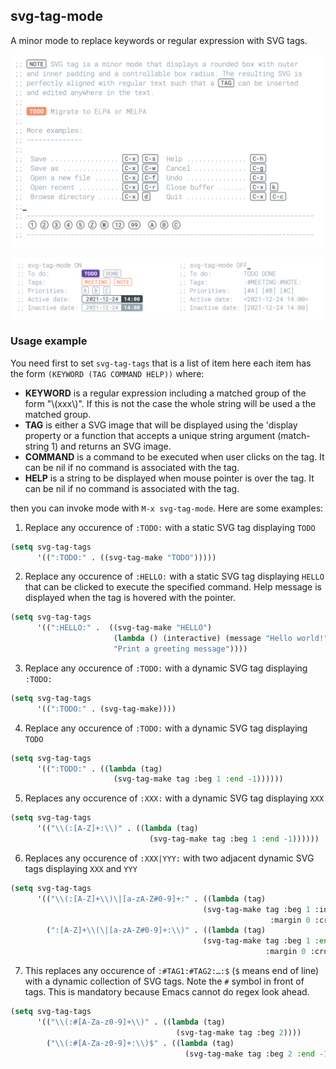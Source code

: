 
## svg-tag-mode

A minor mode to replace keywords or regular expression with SVG tags.

![](images/svg-tag-mode.png)

![](images/org-mode.png)


### Usage example

You need first to set `svg-tag-tags` that is a list of item here each
item has the form `(KEYWORD (TAG COMMAND HELP))` where:

- **KEYWORD** is a regular expression including a matched group of 
  the form "\\(xxx\\)". If this is not the case the whole
  string will be used a the matched group.
- **TAG** is either a SVG image that will be displayed using the
  'display property or a function that accepts a unique string
  argument (match-string 1) and returns an SVG image.
- **COMMAND** is a command to be executed when user clicks on the tag.
  It can be nil if no command is associated with the tag.
- **HELP** is a string to be displayed when mouse pointer is over
  the tag. It can be nil if no command is associated with the tag.

then you can invoke mode with `M-x svg-tag-mode`. Here are some examples:


1. Replace any occurence of `:TODO:` with a static SVG tag displaying `TODO`

```lisp
(setq svg-tag-tags
      '((":TODO:" . ((svg-tag-make "TODO")))))
```

2. Replace any occurence of `:HELLO:` with a static SVG tag displaying
   `HELLO` that can be clicked to execute the specified command. Help
   message is displayed when the tag is hovered with the pointer.

```lisp
(setq svg-tag-tags
      '((":HELLO:" .  ((svg-tag-make "HELLO")
                       (lambda () (interactive) (message "Hello world!"))
                       "Print a greeting message"))))
```


3. Replace any occurence of `:TODO:` with a dynamic SVG tag displaying
   `:TODO:`

```lisp
(setq svg-tag-tags
      '((":TODO:" . (svg-tag-make))))
```

4. Replace any occurence of `:TODO:` with a dynamic SVG tag displaying `TODO`

```lisp
(setq svg-tag-tags
      '((":TODO:" . ((lambda (tag)
                       (svg-tag-make tag :beg 1 :end -1))))))
```

5. Replaces any occurence of `:XXX:` with a dynamic SVG tag displaying `XXX`

```lisp
(setq svg-tag-tags
      '(("\\(:[A-Z]+:\\)" . ((lambda (tag)
                               (svg-tag-make tag :beg 1 :end -1))))))
```

6. Replaces any occurence of `:XXX|YYY:` with two adjacent dynamic SVG
   tags displaying `XXX` and `YYY`

```lisp
(setq svg-tag-tags
      '(("\\(:[A-Z]+\\)\|[a-zA-Z#0-9]+:" . ((lambda (tag)
                                           (svg-tag-make tag :beg 1 :inverse t
                                                          :margin 0 :crop-right t))))
        (":[A-Z]+\\(\|[a-zA-Z#0-9]+:\\)" . ((lambda (tag)
                                           (svg-tag-make tag :beg 1 :end -1
                                                         :margin 0 :crop-left t))))))
```                                                         

7. This replaces any occurence of `:#TAG1:#TAG2:…:$` (`$` means end of
   line) with a dynamic collection of SVG tags. Note the `#` symbol in
   front of tags. This is mandatory because Emacs cannot do regex look
   ahead.
 
```lisp
(setq svg-tag-tags
      '(("\\(:#[A-Za-z0-9]+\\)" . ((lambda (tag)
                                     (svg-tag-make tag :beg 2))))
        ("\\(:#[A-Za-z0-9]+:\\)$" . ((lambda (tag)
                                       (svg-tag-make tag :beg 2 :end -1))))))
```                                       
